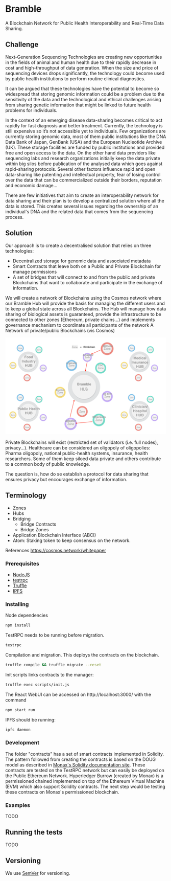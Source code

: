 # Bramble

A Blockchain Network for Public Health Interoperability and Real-Time Data Sharing.


## Challenge

Next-Generation Sequencing Technologies are creating new opportunities in the fields of animal and human health due to their rapidly decrease in cost and high-throughput of data generation. When the size and price of sequencing devices drops significantly, the technology could become used by public health institutions to perform routine clinical diagnostics.

It can be argued that these technologies have the potential to become so widespread that storing genomic information could be a problem due to the sensitivity of the data and the technological and ethical challenges arising from sharing genetic information that might be linked to future health problems for individuals.

In the context of an emerging disease data-sharing becomes critical to act rapidly for fast diagnosis and better treatment. Currently, the technology is still expensive so it’s not accessible yet to individuals. Few organizations are currently storing genomic data, most of them public institutions like the DNA Data Bank of Japan, GenBank (USA) and the European Nucleotide Archive (UK). These storage facilities are funded by public institutions and provided free and open access to the data. On the other hand data providers like sequencing labs and research organizations initially keep the data private within big silos before publication of the analysed data which goes against rapid-sharing protocols. Several other factors influence rapid and open data-sharing like patenting and intellectual property, fear of losing control over the data that can be commercialized outside their borders, reputation and economic damage...

There are few initiatives that aim to create an interoperability network for data sharing and their plan is to develop a centralized solution where all the data is stored. This creates several issues regarding the ownership of an individual's DNA and the related data that comes from the sequencing process.

## Solution

Our approach is to create a decentralised solution that relies on three technologies: 

- Decentralized storage for genomic data and associated metadata
- Smart Contracts that leave both on a Public and Private Blockchain for manage permissions
- A set of bridges that will connect to and from the public and private Blockchains that want to collaborate and participate in the exchange of information.

We will create a network of Blockchains using the Cosmos network where our Bramble Hub will provide the basis for managing the different users and to keep a global state across all Blockchains. The Hub will manage how data sharing of biological assets is guaranteed, provide the infrastructure to be connected to other zones (Ethereum, private chains…) and implements governance mechanism to coordinate all participants of the network
A Network of private/public Blockchains (vis Cosmos)

![Bramble Network](overview.png?raw=true "Bramble Network")

Private Blockchains will exist (restricted set of validators (i.e. full nodes), privacy...). Healthcare can be considered an oligopoly of oligopolies: Pharma oligopoly, national public-health systems, insurance, health researchers. Some of them keep siloed data private and others contribute to a common body of public knowledge. 

The question is, how do se establish a protocol for data sharing that ensures privacy but encourages exchange of information. 

## Terminology 
- Zones
- Hubs
- Bridging
  - Bridge Contracts
  - Bridge Zones
- Application Blockchain Interface (ABCI)
- Atom: Staking token to keep consensus on the network.

References
https://cosmos.network/whitepaper


### Prerequisites

- [NodeJS](https://nodejs.org/en/)
- [testrpc](https://github.com/ethereumjs/testrpc)
- [Truffle](http://truffleframework.com/)
- [IPFS](https://ipfs.io/)

### Installing

Node dependencies
```sh
npm install
```

TestRPC needs to be running before migration.
```sh
testrpc
```

Compilation and migration. This deploys the contracts on the blockchain. 

```sh
truffle compile && truffle migrate --reset
```
Init scripts links contracts to the manager: 
```sh
truffle exec scripts/init.js
```

The React WebUI can be accessed on http://localhost:3000/ with the command
```sh
npm start run
```

IPFS should be running:
```sh
ipfs daemon
```

### Development

The folder "contracts" has a set of smart contracts implemented in Solidity. The pattern followed from creating the contracts is based on the DOUG model as described in [Monax's Solidity documentation site](https://monax.io/docs/solidity/solidity_1_the_five_types_model/). These contracts are tested on the TestRPC network but can easily be deployed on the Public Ethereum Network. Hyperledger Burrow (created by Monax) is a permissioned chained implemented on top of the Ethereum Virtual Machine (EVM) which also support Solidity contracts. The next step would be testing these contracts on Monax's permissioned blockchain.

### Examples
TODO

## Running the tests

TODO


## Versioning

We use [SemVer](http://semver.org/) for versioning.
